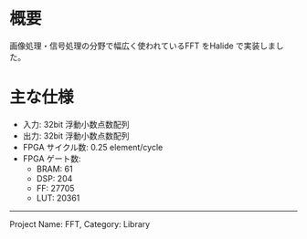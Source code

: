 # 概要

画像処理・信号処理の分野で幅広く使われているFFT をHalide で実装しました。

# 主な仕様

- 入力: 32bit 浮動小数点数配列
- 出力: 32bit 浮動小数点数配列
- FPGA サイクル数: 0.25 element/cycle
- FPGA ゲート数:
  - BRAM: 61
  - DSP: 204
  - FF: 27705
  - LUT: 20361

---
Project Name: FFT, Category: Library
